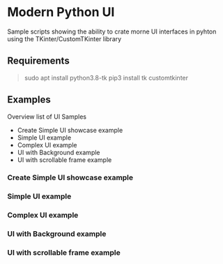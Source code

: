 # Modern Python UI

Sample scripts showing the ability to crate morne UI interfaces in pyhton using the TKinter/CustomTKinter library

## Requirements

> sudo apt install python3.8-tk
> pip3 install tk customtkinter

## Examples

Overview list of UI Samples

- Create Simple UI showcase example
- Simple UI example
- Complex UI example
- UI with Background example
- UI with scrollable frame example

### Create Simple UI showcase example

### Simple UI example

### Complex UI example

### UI with Background example

### UI with scrollable frame example
